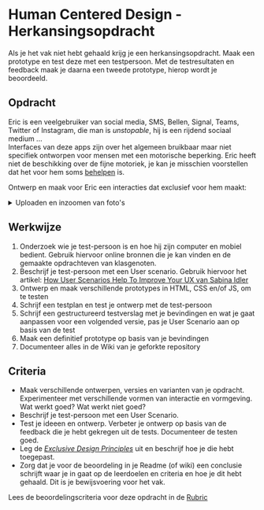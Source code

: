 # Human Centered Design - Herkansingsopdracht

Als je het vak niet hebt gehaald krijg je een herkansingsopdracht. 
Maak een prototype en test deze met een testpersoon. 
Met de testresultaten en feedback maak je daarna een tweede prototype, hierop wordt je beoordeeld. 


## Opdracht

Eric is een veelgebruiker van social media, SMS, Bellen, Signal, Teams, Twitter of Instagram, die man is _unstopable_, 
hij is een rijdend sociaal medium ...  
Interfaces van deze apps zijn over het algemeen bruikbaar maar niet specifiek ontworpen voor mensen met een motorische beperking. 
Eric heeft niet de beschikking over de fijne motoriek, je kan je misschien voorstellen dat het voor hem soms [behelpen](https://www.encyclo.nl/begrip/behelpen) is. 

Ontwerp en maak voor Eric een interacties dat exclusief voor hem maakt: 

<details>
<summary>Uploaden en inzoomen van foto's</summary>
  <p>Voor het plaatsen van foto's in een app of website zijn veschillende handelingen nodig. Eric redt zich hier wel mee, hij kan prima foto's uploaden en plaatsen, maar de interactie zou voor hem wat makkelijker kunnen worden gemaakt. Ontwerp en maak voor Eric een functionaliteit waarmee hij makkelijk een foto kan uploaden en bewerken, zoals inzoomem, een uitsnede maken, draaien en/of in een kader plaatsen.</p>
</details>


## Werkwijze 

1. Onderzoek wie je test-persoon is en hoe hij zijn computer en mobiel bedient. Gebruik hiervoor online bronnen die je kan vinden en de gemaakte opdrachteven van klasgenoten. 
2. Beschrijf je test-persoon met een User scenario. Gebruik hiervoor het artikel: [How User Scenarios Help To Improve Your UX van Sabina Idler](https://usabilla.com/blog/how-user-scenarios-help-to-improve-your-ux/) 
3. Ontwerp en maak verschillende prototypes in HTML, CSS en/of JS, om te testen
4. Schrijf een testplan en test je ontwerp met de test-persoon
5. Schrijf een gestructureerd testverslag met je bevindingen en wat je gaat aanpassen voor een volgended versie, pas je User Scenario aan op basis van de test 
6. Maak een definitief prototype op basis van je bevindingen
7. Documenteer alles in de Wiki van je geforkte repository


## Criteria

- Maak verschillende ontwerpen, versies en varianten van je opdracht. Experimenteer met verschillende vormen van interactie en vormgeving. Wat werkt goed? Wat werkt niet goed?
- Beschrijf je test-persoon met een User Scenario.
- Test je ideeen en ontwerp. Verbeter je ontwerp op basis van de feedback die je hebt gekregen uit de tests. Documenteer de testen goed. 
- Leg de [_Exclusive Design Principles_](https://exclusive-design.vasilis.nl) uit en beschrijf hoe je die hebt toegepast. 
- Zorg dat je voor de beoordeling in je Readme (of wiki) een conclusie schrijft waar je in gaat op de leerdoelen en criteria en hoe je dit hebt gehaald. Dit is je bewijsvoering voor het vak.

Lees de beoordelingscriteria voor deze opdracht in de [Rubric](https://github.com/cmda-minor-web/human-centered-design-2223/blob/main/README.md#rubric)




